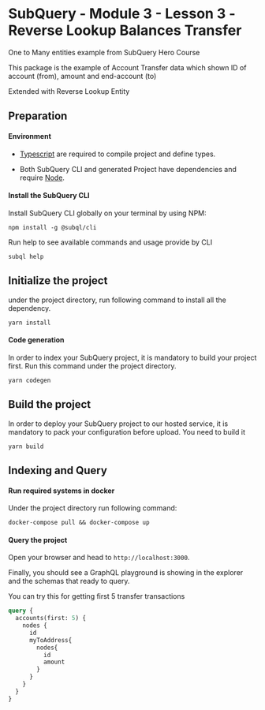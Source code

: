 # SubQuery - Module 3 - Lesson 3 -Reverse Lookup Balances Transfer

One to Many entities example from SubQuery Hero Course

This package is the example of Account Transfer data which shown ID of account (from), amount and end-account (to) 

Extended with Reverse Lookup Entity
## Preparation

#### Environment

- [Typescript](https://www.typescriptlang.org/) are required to compile project and define types.  

- Both SubQuery CLI and generated Project have dependencies and require [Node](https://nodejs.org/en/).
     

#### Install the SubQuery CLI

Install SubQuery CLI globally on your terminal by using NPM:

```
npm install -g @subql/cli
```

Run help to see available commands and usage provide by CLI
```
subql help
```

## Initialize the project

under the project directory, run following command to install all the dependency.
```
yarn install
```

#### Code generation

In order to index your SubQuery project, it is mandatory to build your project first.
Run this command under the project directory.

````
yarn codegen
````

## Build the project

In order to deploy your SubQuery project to our hosted service, it is mandatory to pack your configuration before upload. You need to build it

```
yarn build
```

## Indexing and Query

#### Run required systems in docker


Under the project directory run following command:

```
docker-compose pull && docker-compose up
```
#### Query the project

Open your browser and head to `http://localhost:3000`.

Finally, you should see a GraphQL playground is showing in the explorer and the schemas that ready to query.

You can try this for getting first 5 transfer transactions

````graphql
query {
  accounts(first: 5) {
    nodes {
      id
      myToAddress{
        nodes{
          id
          amount
        }
      }
    }
  }
}

````
